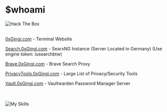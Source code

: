 # $whoami
<image src="https://www.hackthebox.eu/badge/image/641801" alt="Hack The Box"></image>
<br />
<br />
<p><a href="https://0xgingi.com">0xGingi.com</a>  - Terminal Website</p>
<p><a href="https://search.0xgingi.com">Search.0xGingi.com</a>  - SearxNG Instance (Server Located in Germany) (Use engine token: iusearchbtw)</p>
<p><a href="https://brave.0xgingi.com">Brave.0xGingi.com</a> - Brave Search Proxy</p>
<p><a href="https://privacytools.0xgingi.com">PrivacyTools.0xGingi.com</a>  - Large List of Privacy/Security Tools</p>
<p><a href="https://vault.0xgingi.com">Vault.0xGingi.com</a>  - Vaultwarden Password Manager Server</p>

<br /> <br />
![My Skills](https://skillicons.dev/icons?i=linux,bash,neovim,vscode,nginx,docker,cloudflare,python,nodejs,cmake,electron,bots,discord)
